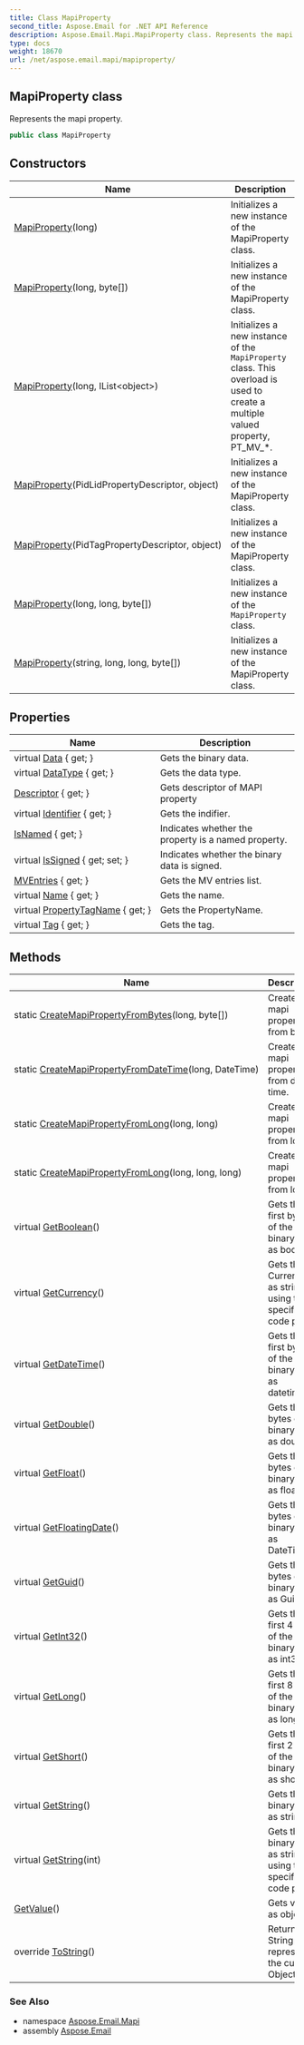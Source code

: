 ```yaml
---
title: Class MapiProperty
second_title: Aspose.Email for .NET API Reference
description: Aspose.Email.Mapi.MapiProperty class. Represents the mapi property
type: docs
weight: 18670
url: /net/aspose.email.mapi/mapiproperty/
---
```

## MapiProperty class

Represents the mapi property.

```csharp
public class MapiProperty
```

## Constructors

| Name | Description |
| --- | --- |
| [MapiProperty](mapiproperty/#constructor_2)(long) | Initializes a new instance of the MapiProperty class. |
| [MapiProperty](mapiproperty/#constructor_3)(long, byte[]) | Initializes a new instance of the MapiProperty class. |
| [MapiProperty](mapiproperty/#constructor_5)(long, IList&lt;object&gt;) | Initializes a new instance of the `MapiProperty` class. This overload is used to create a multiple valued property, PT_MV_*. |
| [MapiProperty](mapiproperty/#constructor)(PidLidPropertyDescriptor, object) | Initializes a new instance of the MapiProperty class. |
| [MapiProperty](mapiproperty/#constructor_1)(PidTagPropertyDescriptor, object) | Initializes a new instance of the MapiProperty class. |
| [MapiProperty](mapiproperty/#constructor_4)(long, long, byte[]) | Initializes a new instance of the `MapiProperty` class. |
| [MapiProperty](mapiproperty/#constructor_6)(string, long, long, byte[]) | Initializes a new instance of the MapiProperty class. |

## Properties

| Name | Description |
| --- | --- |
| virtual [Data](../../aspose.email.mapi/mapiproperty/data/) { get; } | Gets the binary data. |
| virtual [DataType](../../aspose.email.mapi/mapiproperty/datatype/) { get; } | Gets the data type. |
| [Descriptor](../../aspose.email.mapi/mapiproperty/descriptor/) { get; } | Gets descriptor of MAPI property |
| virtual [Identifier](../../aspose.email.mapi/mapiproperty/identifier/) { get; } | Gets the indifier. |
| [IsNamed](../../aspose.email.mapi/mapiproperty/isnamed/) { get; } | Indicates whether the property is a named property. |
| virtual [IsSigned](../../aspose.email.mapi/mapiproperty/issigned/) { get; set; } | Indicates whether the binary data is signed. |
| [MVEntries](../../aspose.email.mapi/mapiproperty/mventries/) { get; } | Gets the MV entries list. |
| virtual [Name](../../aspose.email.mapi/mapiproperty/name/) { get; } | Gets the name. |
| virtual [PropertyTagName](../../aspose.email.mapi/mapiproperty/propertytagname/) { get; } | Gets the PropertyName. |
| virtual [Tag](../../aspose.email.mapi/mapiproperty/tag/) { get; } | Gets the tag. |

## Methods

| Name | Description |
| --- | --- |
| static [CreateMapiPropertyFromBytes](../../aspose.email.mapi/mapiproperty/createmapipropertyfrombytes/)(long, byte[]) | Creates the mapi property from bytes. |
| static [CreateMapiPropertyFromDateTime](../../aspose.email.mapi/mapiproperty/createmapipropertyfromdatetime/)(long, DateTime) | Creates the mapi property from date time. |
| static [CreateMapiPropertyFromLong](../../aspose.email.mapi/mapiproperty/createmapipropertyfromlong/#createmapipropertyfromlong)(long, long) | Creates the mapi property from long. |
| static [CreateMapiPropertyFromLong](../../aspose.email.mapi/mapiproperty/createmapipropertyfromlong/#createmapipropertyfromlong_1)(long, long, long) | Creates the mapi property from long. |
| virtual [GetBoolean](../../aspose.email.mapi/mapiproperty/getboolean/)() | Gets the first bytes of the binary data as boolean. |
| virtual [GetCurrency](../../aspose.email.mapi/mapiproperty/getcurrency/)() | Gets the Currency as string using the specified code page. |
| virtual [GetDateTime](../../aspose.email.mapi/mapiproperty/getdatetime/)() | Gets the first bytes of the binary data as datetime. |
| virtual [GetDouble](../../aspose.email.mapi/mapiproperty/getdouble/)() | Gets the bytes of the binary data as double. |
| virtual [GetFloat](../../aspose.email.mapi/mapiproperty/getfloat/)() | Gets the bytes of the binary data as float. |
| virtual [GetFloatingDate](../../aspose.email.mapi/mapiproperty/getfloatingdate/)() | Gets the bytes of the binary data as DateTime. |
| virtual [GetGuid](../../aspose.email.mapi/mapiproperty/getguid/)() | Gets the bytes of the binary data as Guid. |
| virtual [GetInt32](../../aspose.email.mapi/mapiproperty/getint32/)() | Gets the first 4 bytes of the binary data as int32. |
| virtual [GetLong](../../aspose.email.mapi/mapiproperty/getlong/)() | Gets the first 8 bytes of the binary data as long. |
| virtual [GetShort](../../aspose.email.mapi/mapiproperty/getshort/)() | Gets the first 2 bytes of the binary data as short. |
| virtual [GetString](../../aspose.email.mapi/mapiproperty/getstring/#getstring)() | Gets the binary data as string. |
| virtual [GetString](../../aspose.email.mapi/mapiproperty/getstring/#getstring_1)(int) | Gets the binary data as string using the specified code page. |
| [GetValue](../../aspose.email.mapi/mapiproperty/getvalue/)() | Gets value as object |
| override [ToString](../../aspose.email.mapi/mapiproperty/tostring/)() | Returns a String that represents the current Object. |

### See Also

* namespace [Aspose.Email.Mapi](../../aspose.email.mapi/)
* assembly [Aspose.Email](../../)


